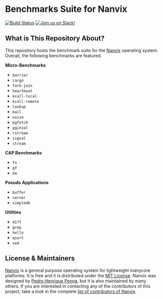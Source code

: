 Benchmarks Suite for Nanvix
============================
[![Build
Status](https://travis-ci.com/nanvix/benchmarks.svg?branch=unstable)](https://travis-ci.com/nanvix/benchmarks)
[![Join us on
Slack!](https://img.shields.io/badge/chat-on%20Slack-e01563.svg)](https://join.slack.com/t/nanvix/shared_invite/zt-4oi19jkm-9VzWnwVWgP5mmYQZHw9LPg)

What is This Repository About?
------------------------------

This repository hosts the benchmark suite for the
[Nanvix](https://github.com/nanvix) operating system. Overall, the
following benchmarks are featured.

**Micro-Benchmarks**

- `barrier`
- `cargo`
- `fork-join`
- `heartbeat`
- `kcall-local`
- `kcall-remote`
- `lookup`
- `mail`
- `noise`
- `pgfetch`
- `pginval`
- `rstream`
- `signal`
- `stream`

**CAP Benchmarks**

- `fn`
- `gf`
- `km`

**Pseudo Applications**

- `buffer`
- `server`
- `simpledb`

**Utilities**

- `diff`
- `grep`
- `hello`
- `qsort`
- `sed`

License & Maintainers
---------------------

[Nanvix](https://github.com/nanvix) is a general purpose operating
system for lightweight manycore platforms. It is free and it is
distributed under the [MIT
License](https://raw.githubusercontent.com/nanvix/benchmarks/master/LICENSE).
Nanvix was designed by [Pedro Henrique
Penna](mailto:pedrohenriquepenna@gmail.com), but it is also maintained
by many others. If you are interested in contacting any of the
contributors of this project, take a look in the complete [list of
contributors of
Nanvix](https://raw.githubusercontent.com/nanvix/people/master/CREDITS).
